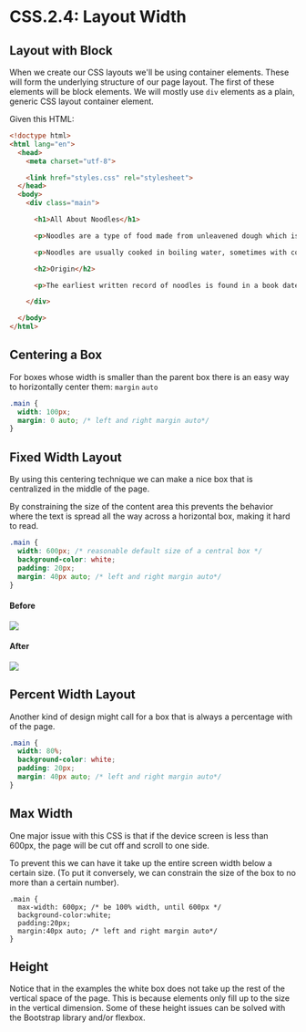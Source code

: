 # CSS.2.4: Layout Width

## Layout with Block

When we create our CSS layouts we'll be using container elements. These will form the underlying structure of our page layout. The first of these elements will be block elements. We will mostly use `div` elements as a plain, generic CSS layout container element.

Given this HTML:

```html
<!doctype html>
<html lang="en">
  <head>
    <meta charset="utf-8">

    <link href="styles.css" rel="stylesheet">
  </head>
  <body>
    <div class="main">

      <h1>All About Noodles</h1>

      <p>Noodles are a type of food made from unleavened dough which is rolled flat and cut, stretched or extruded, into long strips or strings. Noodles can be refrigerated for short-term storage or dried and stored for future use.</p>

      <p>Noodles are usually cooked in boiling water, sometimes with cooking oil or salt added. They are also often pan-fried or deep-fried. Noodle dishes can include a sauce or noodles can be put into soup. The material composition and geocultural origin is specific to each type of a wide variety of noodles. Noodles are a staple food in many cultures (see Chinese noodles, Japanese noodles, Korean noodles, Filipino noodles, Vietnamese noodles, and Italian pasta).</p>

      <h2>Origin</h2>

      <p>The earliest written record of noodles is found in a book dated to the Eastern Han period (25–220 CE). It became a staple food for the people of the Han dynasty. Food historians generally estimate that pasta's origin is from among the Mediterranean countries: homogenous mixture of flour and water called itrion as described by 2nd century Greek physician Galen, among 3rd to 5th centuries Palestinians itrium as described by the Jerusalem Talmud and itriyya (Arabic cognate of the Greek word), string-like shapes made of semolina and dried before cooking as defined by the 9th century Aramean physician and lexicographer Isho bar Ali.</p>

    </div>

  </body>
</html>
```

## Centering a Box

For boxes whose width is smaller than the parent box there is an easy way to horizontally center them: `margin` `auto`

```css
.main {
  width: 100px;
  margin: 0 auto; /* left and right margin auto*/
}
```

## Fixed Width Layout

By using this centering technique we can make a nice box that is centralized in the middle of the page.

By constraining the size of the content area this prevents the behavior where the text is spread all the way across a horizontal box, making it hard to read.

```css
.main {
  width: 600px; /* reasonable default size of a central box */
  background-color: white;
  padding: 20px;
  margin: 40px auto; /* left and right margin auto*/
}
```

#### Before

![](../../../old\_bootcamp\_docs/.gitbook/assets/fixed-width-before.png)

#### After

![](../../../old\_bootcamp\_docs/.gitbook/assets/screen-shot-2021-04-14-at-8.28.23-pm.png)

## Percent Width Layout

Another kind of design might call for a box that is always a percentage with of the page.

```css
.main {
  width: 80%;
  background-color: white;
  padding: 20px;
  margin: 40px auto; /* left and right margin auto*/
}
```

## Max Width

One major issue with this CSS is that if the device screen is less than 600px, the page will be cut off and scroll to one side.

To prevent this we can have it take up the entire screen width below a certain size. (To put it conversely, we can constrain the size of the box to no more than a certain number).

```
.main {
  max-width: 600px; /* be 100% width, until 600px */
  background-color:white;
  padding:20px;
  margin:40px auto; /* left and right margin auto*/
}
```

## Height

Notice that in the examples the white box does not take up the rest of the vertical space of the page. This is because elements only fill up to the size in the vertical dimension. Some of these height issues can be solved with the Bootstrap library and/or flexbox.
